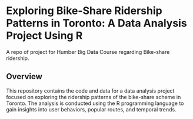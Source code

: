 # Exploring Bike-Share Ridership Patterns in Toronto: A Data Analysis Project Using R

A repo of project for Humber Big Data Course regarding Bike-share ridership.

## Overview

This repository contains the code and data for a data analysis project focused on exploring the ridership patterns of the bike-share scheme in Toronto. The analysis is conducted using the R programming language to gain insights into user behaviors, popular routes, and temporal trends.
